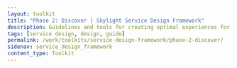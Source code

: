 ```yaml
---
layout: toolkit
title: "Phase 2: Discover | Skylight Service Design Framework"
description: Guidelines and tools for creating optimal experiences for both users and your organization.
tags: [service design, design, guide]
permalink: /work/toolkits/service-design-framework/phase-2-discover/
sidenav: service_design_framework
content_type: Toolkit
---
```


